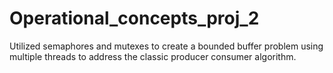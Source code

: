 # Operational_concepts_proj_2

Utilized semaphores and mutexes to create a bounded buffer problem using multiple threads to address the classic producer consumer algorithm.
